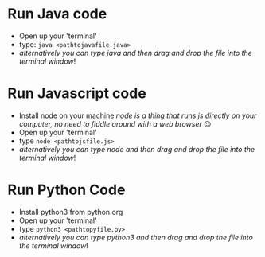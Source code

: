 # Run Java code

- Open up your 'terminal'
- type: `java <pathtojavafile.java>`
- _alternatively you can type java and then drag and drop the file into the terminal window_!


# Run Javascript code

- Install node on your machine *node is a thing that runs js directly on your computer, no need to fiddle around with a web browser* :relieved:
- Open up your 'terminal'
- type `node <pathtojsfile.js>`
- _alternatively you can type node and then drag and drop the file into the terminal window_!

# Run Python Code

- Install python3 from python.org
- Open up your 'terminal'
- type `python3 <pathtopyfile.py>`
- _alternatively you can type python3 and then drag and drop the file into the terminal window_!
